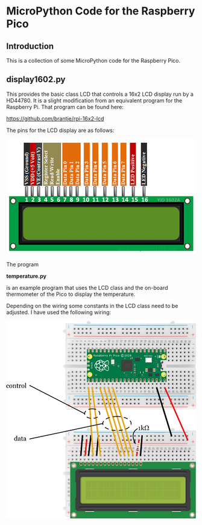 # MicroPython Code for the Raspberry Pico

## Introduction
This is a collection of some MicroPython code for the Raspberry Pico. 

## display1602.py 
This provides the basic class LCD that controls a 16x2 LCD display run by a HD44780. It is a slight modification from an equivalent program for the Raspberry Pi. That program can be found here:

https://github.com/brantje/rpi-16x2-lcd

The pins for the LCD display are as follows:

<p align="center">
  <img src="./img/lcdPinout.png" alt="PinOut for the 16x2 display" width="500">
</p>

The program 

**temperature.py**

is an example program that uses the LCD class and the on-board thermometer of the Pico to display the temperature. 

Depending on the wiring some constants in the LCD class need to be adjusted. I have used the following wiring:

<p align="center">
  <img src="./img/lcdWiring.png" alt="Wiring for the 16x2 display" width="800">
</p>


